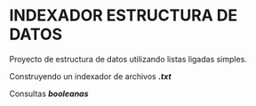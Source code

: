 # INDEXADOR ESTRUCTURA DE DATOS


Proyecto de estructura de datos utilizando listas ligadas simples.

Construyendo un indexador de archivos **_.txt_**

Consultas **_booleanas_**
